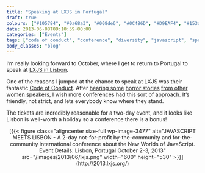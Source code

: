 ```yaml
---
title: "Speaking at LXJS in Portugal"
draft: true
colours: ["#105784", "#0a68a3", "#008de6", "#0C486D", "#D9EAF4", "#153d56", "#C2D1DA"]
date: 2013-06-08T09:10:59+00:00
categories: ["Events"]
tags: ["code of conduct", "conference", "diversity", "javascript", "speaking"]
body_classes: "blog"
---
```


I’m really looking forward to October, where I get to return to Portugal to speak at [LXJS in Lisbon](http://2013.lxjs.org/).

One of the reasons I jumped at the chance to speak at LXJS was their fantastic [Code of Conduct](http://2013.lxjs.org/code-of-conduct). After [hearing some](http://www.jenseninman.com/blog/13737040/speakingupitstime) [horror stories](http://www.sazzy.co.uk/2013/02/speaking-up/) [from other women speakers](http://www.sazzy.co.uk/2013/02/speaking-up/), I wish more conferences had this sort of approach. It’s friendly, not strict, and lets everybody know where they stand.

The tickets are incredibly reasonable for a two-day event, and it looks like Lisbon is well-worth a holiday so a conference there is a bonus!

<p style="text-align: center;">[{{< figure class="aligncenter size-full wp-image-3477" alt="JAVASCRIPT MEETS LISBON - A 2-day not-for-profit by-the-community and for-the-community international conference about the New Worlds of JavaScript. Event Details: Lisbon, Portugal October 2-3, 2013" src="/images/2013/06/lxjs.png" width="600" height="530" >}}](http://2013.lxjs.org/)</p></markdown>
